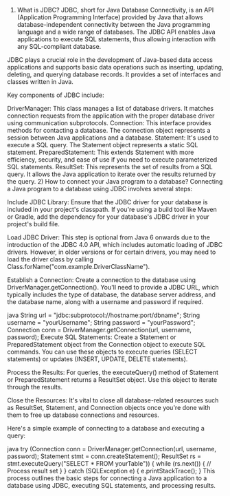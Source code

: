 1) What is JDBC?
JDBC, short for Java Database Connectivity, is an API (Application Programming Interface) provided by Java that allows database-independent connectivity between the Java programming language and a wide range of databases. The JDBC API enables Java applications to execute SQL statements, thus allowing interaction with any SQL-compliant database.

JDBC plays a crucial role in the development of Java-based data access applications and supports basic data operations such as inserting, updating, deleting, and querying database records. It provides a set of interfaces and classes written in Java.

Key components of JDBC include:

DriverManager: This class manages a list of database drivers. It matches connection requests from the application with the proper database driver using communication subprotocols.
Connection: This interface provides methods for contacting a database. The connection object represents a session between Java applications and a database.
Statement: It's used to execute a SQL query. The Statement object represents a static SQL statement.
PreparedStatement: This extends Statement with more efficiency, security, and ease of use if you need to execute parameterized SQL statements.
ResultSet: This represents the set of results from a SQL query. It allows the Java application to iterate over the results returned by the query.
2) How to connect your Java program to a database?
Connecting a Java program to a database using JDBC involves several steps:

Include JDBC Library: Ensure that the JDBC driver for your database is included in your project's classpath. If you're using a build tool like Maven or Gradle, add the dependency for your database's JDBC driver in your project's build file.

Load JDBC Driver: This step is optional from Java 6 onwards due to the introduction of the JDBC 4.0 API, which includes automatic loading of JDBC drivers. However, in older versions or for certain drivers, you may need to load the driver class by calling Class.forName("com.example.DriverClassName").

Establish a Connection: Create a connection to the database using DriverManager.getConnection(). You'll need to provide a JDBC URL, which typically includes the type of database, the database server address, and the database name, along with a username and password if required.

java
String url = "jdbc:subprotocol://hostname:port/dbname";
String username = "yourUsername";
String password = "yourPassword";
Connection conn = DriverManager.getConnection(url, username, password);
Execute SQL Statements: Create a Statement or PreparedStatement object from the Connection object to execute SQL commands. You can use these objects to execute queries (SELECT statements) or updates (INSERT, UPDATE, DELETE statements).

Process the Results: For queries, the executeQuery() method of Statement or PreparedStatement returns a ResultSet object. Use this object to iterate through the results.

Close the Resources: It's vital to close all database-related resources such as ResultSet, Statement, and Connection objects once you're done with them to free up database connections and resources.

Here's a simple example of connecting to a database and executing a query:

java
try (Connection conn = DriverManager.getConnection(url, username, password);
     Statement stmt = conn.createStatement();
     ResultSet rs = stmt.executeQuery("SELECT * FROM yourTable")) {
    while (rs.next()) {
        // Process result set
    }
} catch (SQLException e) {
    e.printStackTrace();
}
This process outlines the basic steps for connecting a Java application to a database using JDBC, executing SQL statements, and processing results.






